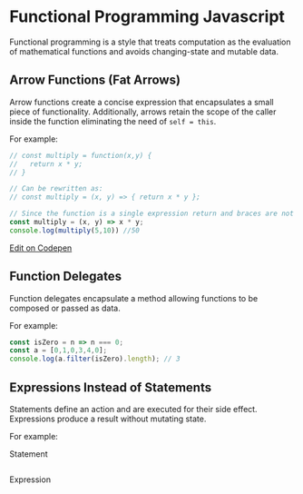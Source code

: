 # Functional Programming Javascript

Functional programming is a style that treats computation as the evaluation of mathematical functions and avoids changing-state and mutable data.

## Arrow Functions (Fat Arrows)

Arrow functions create a concise expression that encapsulates a small piece of functionality. Additionally, arrows retain the scope of the caller inside the function eliminating the need of `self = this`.

For example:

```javascript
// const multiply = function(x,y) {
//   return x * y;
// }

// Can be rewritten as:
// const multiply = (x, y) => { return x * y };

// Since the function is a single expression return and braces are not needed:
const multiply = (x, y) => x * y;
console.log(multiply(5,10)) //50
```

<a href="https://codepen.io/Bunlong/pen/QBgdJb" target="_blank">Edit on Codepen</a>

## Function Delegates

Function delegates encapsulate a method allowing functions to be composed or passed as data.

For example:

```javascript
const isZero = n => n === 0;
const a = [0,1,0,3,4,0];
console.log(a.filter(isZero).length); // 3
```

## Expressions Instead of Statements

Statements define an action and are executed for their side effect. Expressions produce a result without mutating state.

For example:

Statement

```javascript

```

Expression

```javascript

```
